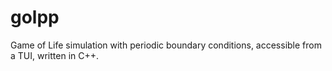 # golpp
Game of Life simulation with periodic boundary conditions, accessible from a TUI, written in C++.
